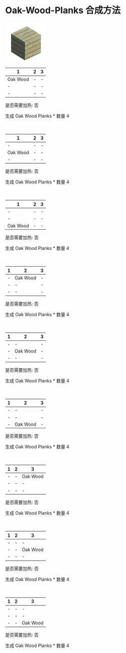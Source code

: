 # Oak-Wood-Planks 合成方法

![Icon](Doc/Recipe/72d8349b296325e4dab2611e472810b3.png)

|1|2|3|
|----|-----|-----|
|Oak Wood|-|-|
|-|-|-|
|-|-|-|

是否需要加热: 否

生成 Oak Wood Planks \* 数量 4
<br/> <br/> <br/> 

|1|2|3|
|----|-----|-----|
|-|-|-|
|Oak Wood|-|-|
|-|-|-|

是否需要加热: 否

生成 Oak Wood Planks \* 数量 4
<br/> <br/> <br/> 

|1|2|3|
|----|-----|-----|
|-|-|-|
|-|-|-|
|Oak Wood|-|-|

是否需要加热: 否

生成 Oak Wood Planks \* 数量 4
<br/> <br/> <br/> 

|1|2|3|
|----|-----|-----|
|-|Oak Wood|-|
|-|-|-|
|-|-|-|

是否需要加热: 否

生成 Oak Wood Planks \* 数量 4
<br/> <br/> <br/> 

|1|2|3|
|----|-----|-----|
|-|-|-|
|-|Oak Wood|-|
|-|-|-|

是否需要加热: 否

生成 Oak Wood Planks \* 数量 4
<br/> <br/> <br/> 

|1|2|3|
|----|-----|-----|
|-|-|-|
|-|-|-|
|-|Oak Wood|-|

是否需要加热: 否

生成 Oak Wood Planks \* 数量 4
<br/> <br/> <br/> 

|1|2|3|
|----|-----|-----|
|-|-|Oak Wood|
|-|-|-|
|-|-|-|

是否需要加热: 否

生成 Oak Wood Planks \* 数量 4
<br/> <br/> <br/> 

|1|2|3|
|----|-----|-----|
|-|-|-|
|-|-|Oak Wood|
|-|-|-|

是否需要加热: 否

生成 Oak Wood Planks \* 数量 4
<br/> <br/> <br/> 

|1|2|3|
|----|-----|-----|
|-|-|-|
|-|-|-|
|-|-|Oak Wood|

是否需要加热: 否

生成 Oak Wood Planks \* 数量 4
<br/> <br/> <br/> 

